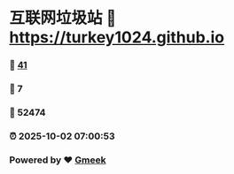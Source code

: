 # 互联网垃圾站 :link: https://turkey1024.github.io 
### :page_facing_up: [41](https://turkey1024.github.io/tag.html) 
### :speech_balloon: 7 
### :hibiscus: 52474 
### :alarm_clock: 2025-10-02 07:00:53 
### Powered by :heart: [Gmeek](https://github.com/Meekdai/Gmeek)
